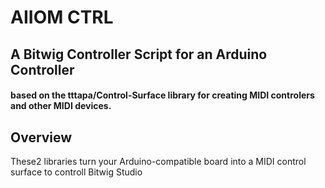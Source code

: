 # AIIOM CTRL
## A Bitwig Controller Script for an Arduino Controller
#### based on the **tttapa/Control-Surface** library for creating MIDI controlers and other MIDI devices.

## Overview
These2 libraries turn your Arduino-compatible board into a MIDI control surface to controll Bitwig Studio
